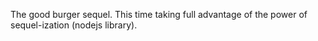 The good burger sequel. This time taking full advantage of the power of sequel-ization (nodejs library).